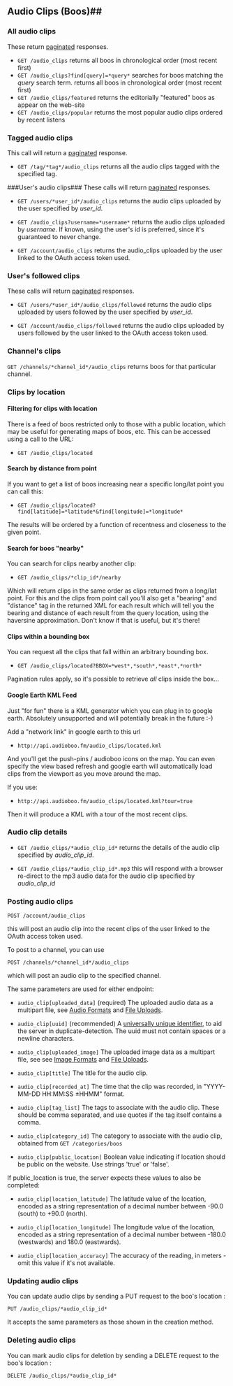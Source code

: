 ## Audio Clips (Boos)##

### All audio clips ###

These return [paginated](https://github.com/audioboo/api/blob/master/sections/pagination.md) responses.

 * `GET /audio_clips`
  returns all boos in chronological order (most recent first)
 * `GET /audio_clips?find[query]=*query*`
  searches for boos matching the *query* search term.
  returns all boos in chronological order (most recent first)
 * `GET /audio_clips/featured`
  returns the editorially "featured" boos as appear on the web-site
 * `GET /audio_clips/popular`
  returns the most popular audio clips ordered by recent listens

### Tagged audio clips ###
This call will return a [paginated](https://github.com/audioboo/api/blob/master/sections/pagination.md) response.

 * `GET /tag/*tag*/audio_clips`
  returns all the audio clips tagged with the specified tag.
  
###User's audio clips###
These calls will return [paginated](https://github.com/audioboo/api/blob/master/sections/pagination.md) responses.

 * `GET /users/*user_id*/audio_clips`
  returns the audio clips uploaded by the user specified by *user_id*.

 * `GET /audio_clips?username=*username*`
  returns the audio clips uploaded by *username*.  If known, using the user's id is preferred, since it's guaranteed to never change.

 * `GET /account/audio_clips`
  returns the audio_clips uploaded by the user linked to the OAuth access token used.

### User's followed clips ###
These calls will return [paginated](https://github.com/audioboo/api/blob/master/sections/pagination.md) responses.

 * `GET /users/*user_id*/audio_clips/followed`
  returns the audio clips uploaded by users followed by the user specified by *user_id*.

 * `GET /account/audio_clips/followed`
  returns the audio clips uploaded by users followed by the user linked to the OAuth access token used.

### Channel's clips ###

`GET /channels/*channel_id*/audio_clips` returns boos for that particular channel.



### Clips by location ###

#### Filtering for clips with location ####
There is a feed of boos restricted only to those with a public location, which may be useful for generating maps of boos, etc.
This can be accessed using a call to the URL:

 * `GET /audio_clips/located`

#### Search by distance from point ####
If you want to get a list of boos increasing near a specific long/lat point you can call this:

 * `GET /audio_clips/located?find[latitude]=*latitude*&find[longitude]=*longitude*`

The results will be ordered by a function of recentness and closeness to the given point.

#### Search for boos "nearby" ####
You can search for clips nearby another clip:

 * `GET /audio_clips/*clip_id*/nearby`

Which will return clips in the same order as clips returned from a long/lat point. For this and the clips from point call you'll also get a "bearing" and "distance" tag in the returned XML for each result which will tell you the bearing and distance of each result from the query location, using the haversine approximation. Don't know if that is useful, but it's there!

#### Clips within a bounding box ####
You can request all the clips that fall within an arbitrary bounding box.

 * `GET /audio_clips/located?BBOX=*west*,*south*,*east*,*north*`

Pagination rules apply, so it's possible to retrieve *all* clips inside the box...

#### Google Earth KML Feed ####

Just "for fun" there is a KML generator which you can plug in to google earth. Absolutely unsupported and will potentially break in the future :-)

Add a "network link" in google earth to this url

 * `http://api.audioboo.fm/audio_clips/located.kml`

And you'll get the push-pins / audioboo icons on the map. You can even specify the view based refresh and google earth will automatically load clips from the viewport as you move around the map.

If you use:

 * `http://api.audioboo.fm/audio_clips/located.kml?tour=true`

Then it will produce a KML with a tour of the most recent clips.

### Audio clip details ###

 * `GET /audio_clips/*audio_clip_id*`
  returns the details of the audio clip specified by *audio_clip_id*.

 * `GET /audio_clips/*audio_clip_id*.mp3`
  this will respond with a browser re-direct to the mp3 audio data for the audio clip specified by *audio_clip_id*

### Posting audio clips ###

`POST /account/audio_clips`

this will post an audio clip into the recent clips of the user linked to the OAuth access token used.

To post to a channel, you can use 

`POST /channels/*channel_id*/audio_clips`

which will post an audio clip to the specified channel.

The same parameters are used for either endpoint: 


 * `audio_clip[uploaded_data]` (required)
  The uploaded audio data as a multipart file, see [Audio Formats](https://github.com/audioboo/api/blob/master/sections/reference_index.md#audio-formats) and [File Uploads](https://github.com/audioboo/api/blob/master/sections/reference_index.md#file-uploads).

 * `audio_clip[uuid]` (recommended)
  A [universally unique identifier](http://en.wikipedia.org/wiki/Universally_unique_identifier), to aid the server in duplicate-detection.  The uuid must not contain spaces or a newline characters.

 * `audio_clip[uploaded_image]`
  The uploaded image data as a multipart file, see see [Image Formats](https://github.com/audioboo/api/blob/master/sections/reference_index.md#image-formats) and [File Uploads](https://github.com/audioboo/api/blob/master/sections/reference_index.md#file-uploads).

 * `audio_clip[title]`
  The title for the audio clip.

 * `audio_clip[recorded_at]` 
  The time that the clip was recorded, in "YYYY-MM-DD HH:MM:SS ±HHMM" format.

 * `audio_clip[tag_list]`
  The tags to associate with the audio clip. These should be comma separated, and use quotes if the tag itself contains a comma. 

 * `audio_clip[category_id]`
  The category to associate with the audio clip, obtained from `GET /categories/boos`

 * `audio_clip[public_location]`
  Boolean value indicating if location should be public on the website. Use strings 'true' or 'false'.

If public_location is true, the server expects these values to also be completed:

 * `audio_clip[location_latitude]`
  The latitude value of the location, encoded as a string representation of a decimal number between -90.0 (south) to +90.0 (north).

 * `audio_clip[location_longitude]`
  The longitude value of the location, encoded as a string representation of a decimal number between -180.0 (westwards) and 180.0 (eastwards).

 * `audio_clip[location_accuracy]`
  The accuracy of the reading, in meters - omit this value if it's not available.

### Updating audio clips ###

You can update audio clips by sending a PUT request to the boo's location : 

`PUT /audio_clips/*audio_clip_id*`

It accepts the same parameters as those shown in the creation method.

### Deleting audio clips ###

You can mark audio clips for deletion by sending a DELETE request to the boo's location :

`DELETE /audio_clips/*audio_clip_id*`
